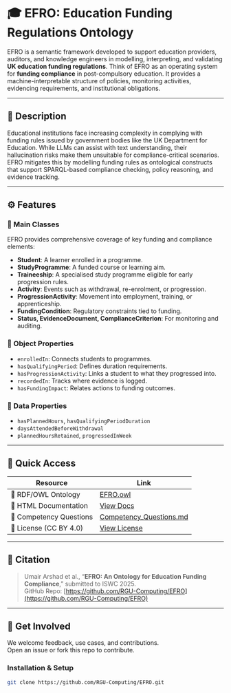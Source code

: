 # 🎓 EFRO: Education Funding Regulations Ontology

EFRO is a semantic framework developed to support education providers, auditors, and knowledge engineers in modelling, interpreting, and validating **UK education funding regulations**. Think of EFRO as an operating system for **funding compliance** in post-compulsory education. It provides a machine-interpretable structure of policies, monitoring activities, evidencing requirements, and institutional obligations.

---

## 📘 Description

Educational institutions face increasing complexity in complying with funding rules issued by government bodies like the UK Department for Education. While LLMs can assist with text understanding, their hallucination risks make them unsuitable for compliance-critical scenarios. EFRO mitigates this by modelling funding rules as ontological constructs that support SPARQL-based compliance checking, policy reasoning, and evidence tracking.

---

## ⚙️ Features

### 🔹 Main Classes

EFRO provides comprehensive coverage of key funding and compliance elements:

- **Student**: A learner enrolled in a programme.
- **StudyProgramme**: A funded course or learning aim.
- **Traineeship**: A specialised study programme eligible for early progression rules.
- **Activity**: Events such as withdrawal, re-enrolment, or progression.
- **ProgressionActivity**: Movement into employment, training, or apprenticeship.
- **FundingCondition**: Regulatory constraints tied to funding.
- **Status, EvidenceDocument, ComplianceCriterion**: For monitoring and auditing.

### 🔸 Object Properties

- `enrolledIn`: Connects students to programmes.
- `hasQualifyingPeriod`: Defines duration requirements.
- `hasProgressionActivity`: Links a student to what they progressed into.
- `recordedIn`: Tracks where evidence is logged.
- `hasFundingImpact`: Relates actions to funding outcomes.

### 🔸 Data Properties

- `hasPlannedHours`, `hasQualifyingPeriodDuration`
- `daysAttendedBeforeWithdrawal`
- `plannedHoursRetained`, `progressedInWeek`

---

## 📂 Quick Access

| Resource                      | Link |
|------------------------------|------|
| 🔗 RDF/OWL Ontology           | [EFRO.owl](./EFRO.owl) |
| 📖 HTML Documentation         | [View Docs](https://rgu-computing.github.io/EFRO/) |
| 🧪 Competency Questions       | [Competency_Questions.md](./Competency_Questions.md) |
| 📄 License (CC BY 4.0)        | [View License](https://creativecommons.org/licenses/by/4.0/) |

---

## 🧾 Citation

> Umair Arshad et al., “**EFRO: An Ontology for Education Funding Compliance**,” submitted to ISWC 2025.  
> GitHub Repo: [https://github.com/RGU-Computing/EFRO](https://github.com/RGU-Computing/EFRO)

---

## 🤝 Get Involved

We welcome feedback, use cases, and contributions.  
Open an issue or fork this repo to contribute.

### Installation & Setup

```bash
git clone https://github.com/RGU-Computing/EFRO.git

